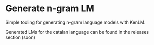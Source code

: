 # Generate n-gram LM

Simple tooling for generating n-gram language models with KenLM.

Generated LMs for the catalan language can be found in the releases section (soon)